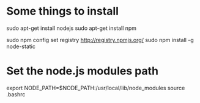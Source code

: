 Some things to install
===========================
sudo apt-get install nodejs
sudo apt-get install npm

sudo npm config set registry http://registry.npmjs.org/
sudo npm install -g node-static

Set the node.js modules path
============================
export NODE_PATH=$NODE_PATH:/usr/local/lib/node_modules
source .bashrc